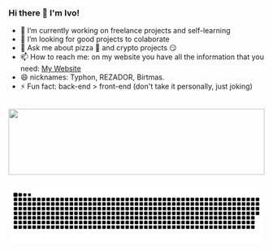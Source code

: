 ### Hi there 👋 I'm Ivo! 

- 🔭 I’m currently working on freelance projects and self-learning
- 👯 I’m looking for good projects to colaborate
- 💬 Ask me about pizza 🍕 and crypto projects 😏
- 📫 How to reach me: on my website you have all the information that you need: [My Website](https://ivolopes-developer.github.io/MyResume/)
- 😄 nicknames: Typhon, REZADOR, Birtmas.
- ⚡ Fun fact: back-end > front-end (don't take it personally, just joking)

##

<div>
  <a href="https://github.com/ivolopes-developer">
  <img height="130em" src="https://github-readme-stats.vercel.app/api/top-langs/?username=ivolopes-developer&layout=compact&langs_count=7&theme=dark" style="width: 100%"/>
</div>

###
  
  ![Snake animation](https://github.com/ivolopes-developer/ivolopes-developer/blob/output/github-contribution-grid-snake.svg)
